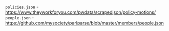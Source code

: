 
`policies.json` - https://www.theyworkforyou.com/pwdata/scrapedjson/policy-motions/
`people.json` - https://github.com/mysociety/parlparse/blob/master/members/people.json

